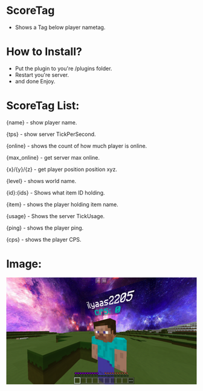 # ScoreTag

* Shows a Tag below player nametag.

# How to Install?

* Put the plugin to you're /plugins folder.
* Restart you're server.
* and done Enjoy.

# ScoreTag List:
{name} - show player name.

{tps} - show server TickPerSecond.

{online} - shows the count of how much player is online.

{max_online} - get server max online.

{x}/{y}/{z} - get player position position xyz.

{level} - shows world name.

{id}:{ids} - Shows what item ID holding.

{item} - shows the player holding item name.

{usage} - Shows the server TickUsage.

{ping} - shows the player ping.

{cps} - shows the player CPS.

# Image:


![](icon.png)
